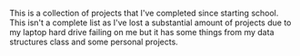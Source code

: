   This is a collection of projects that I've completed since starting school. This isn't a complete list as I've lost a substantial amount of projects due to my laptop hard drive failing on me but it has some things from my data structures class and some personal projects. 
